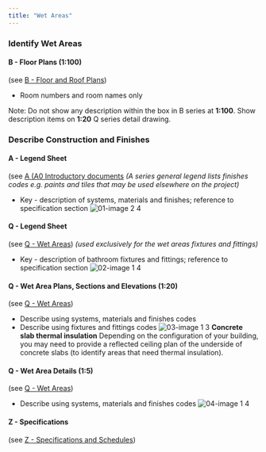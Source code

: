 ```yaml
---
title: "Wet Areas"
---
```

### Identify Wet Areas

#### B - Floor Plans (1:100)
(see [B - Floor and Roof Plans](notes/1_Documentation%20Codex/1b_Alphabet/B%20-%20Floor%20and%20Roof%20Plans.md))
- Room numbers and room names only

Note:
Do not show any description within the box in B series at **1:100**. Show description
items on **1:20** Q series detail drawing.

### Describe Construction and Finishes

#### A - Legend Sheet
(see [A (A0 Introductory documents](notes/1_Documentation%20Codex/1b_Alphabet/A%20(A0%20Introductory%20documents.md))
_(A series general legend lists finishes codes e.g. paints and tiles that may be used elsewhere on the project)_
- Key - description of systems, materials and finishes; reference to specification section
![01-image 2 4](notes/1_Documentation%20Codex/1c_Building%20Components/assets/01-image%202%204.svg)

#### Q - Legend Sheet
(see [Q - Wet Areas](notes/1_Documentation%20Codex/1b_Alphabet/Q%20-%20Wet%20Areas.md))
_(used exclusively for the wet areas fixtures and fittings)_
- Key - description of bathroom fixtures and fittings; reference to specification section
![02-image 1 4](notes/1_Documentation%20Codex/1c_Building%20Components/assets/02-image%201%204.svg)

#### Q - Wet Area Plans, Sections and Elevations (1:20)
(see [Q - Wet Areas](notes/1_Documentation%20Codex/1b_Alphabet/Q%20-%20Wet%20Areas.md))
- Describe using systems, materials and finishes codes
- Describe using fixtures and fittings codes
![03-image 1 3](notes/1_Documentation%20Codex/1c_Building%20Components/assets/03-image%201%203.svg)
**Concrete slab thermal insulation**
Depending on the configuration of your building, you may need to provide a reflected ceiling plan of the underside of concrete slabs (to identify areas that need thermal insulation).

#### Q - Wet Area Details (1:5)
(see [Q - Wet Areas](notes/1_Documentation%20Codex/1b_Alphabet/Q%20-%20Wet%20Areas.md))
- Describe using systems, materials and finishes codes
![04-image 1 4](notes/1_Documentation%20Codex/1c_Building%20Components/assets/04-image%201%204.svg)

#### Z - Specifications
(see [Z - Specifications and Schedules](notes/1_Documentation%20Codex/1b_Alphabet/Z%20-%20Specifications%20and%20Schedules.md))